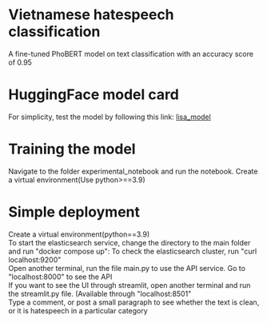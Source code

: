 # Vietnamese hatespeech classification 
A fine-tuned PhoBERT model on text classification with an accuracy score of 0.95

# HuggingFace model card
For simplicity, test the model by following this link: [lisa_model](https://huggingface.co/lisagrace/hate_speech_bert)

# Training the model
Navigate to the folder experimental_notebook and run the notebook. Create a virtual environment(Use python>==3.9)
# Simple deployment
Create a virtual environment(python==3.9)\
To start the elasticsearch service, change the directory to the main folder and run "docker compose up": To check the elasticsearch cluster, run "curl localhost:9200" \
Open another terminal, run the file main.py to use the API service. Go to "localhost:8000" to see the API \
If you want to see the UI through streamlit, open another terminal and run the streamlit.py file. (Available through "localhost:8501"\
Type a comment, or post a small paragraph to see whether the text is clean, or it is hatespeech in a particular category 
